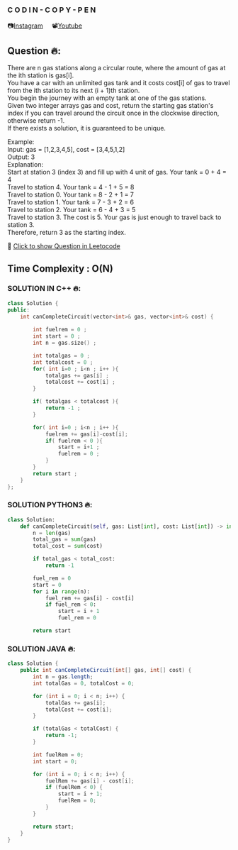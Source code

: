 ### C O D I N - C O P Y - P E N
📷[Instagram](https://www.instagram.com/codin_copy_pen?igsh=MW1mMDRvYWF6eDBncw==) &nbsp; &nbsp; 📽[Youtube](https://youtube.com/@codincopypen?si=CQUn3_O_Zu87QK3Q)

## Question 🔥:
There are n gas stations along a circular route, where the amount of gas at the ith station is gas[i].<br>
You have a car with an unlimited gas tank and it costs cost[i] of gas to travel from the ith station to its next (i + 1)th station. <br>
You begin the journey with an empty tank at one of the gas stations.<br>
Given two integer arrays gas and cost, return the starting gas station's index if you can travel around the circuit once in the clockwise direction, otherwise return -1. <br>
If there exists a solution, it is guaranteed to be unique.<br>

Example:<br>
Input: gas = [1,2,3,4,5], cost = [3,4,5,1,2] <br>
Output: 3 <br>
Explanation: <br>
Start at station 3 (index 3) and fill up with 4 unit of gas. Your tank = 0 + 4 = 4 <br>
Travel to station 4. Your tank = 4 - 1 + 5 = 8<br>
Travel to station 0. Your tank = 8 - 2 + 1 = 7<br>
Travel to station 1. Your tank = 7 - 3 + 2 = 6<br>
Travel to station 2. Your tank = 6 - 4 + 3 = 5<br>
Travel to station 3. The cost is 5. Your gas is just enough to travel back to station 3.<br>
Therefore, return 3 as the starting index.<br>

🔗 [Click to show Question in Leetocode](https://leetcode.com/problems/gas-station/description/)

## Time Complexity : O(N) 

### SOLUTION IN C++ 🔥:
```cpp
class Solution {
public:
    int canCompleteCircuit(vector<int>& gas, vector<int>& cost) {
        
        int fuelrem = 0 ; 
        int start = 0 ; 
        int n = gas.size() ;

        int totalgas = 0 ; 
        int totalcost = 0 ; 
        for( int i=0 ; i<n ; i++ ){
            totalgas += gas[i] ;
            totalcost += cost[i] ;
        }

        if( totalgas < totalcost ){
            return -1 ; 
        }

        for( int i=0 ; i<n ; i++ ){
            fuelrem += gas[i]-cost[i]; 
            if( fuelrem < 0 ){
                start = i+1 ; 
                fuelrem = 0 ;
            }
        }
        return start ; 
    }
};
```
### SOLUTION PYTHON3 🔥:
```python
class Solution:
    def canCompleteCircuit(self, gas: List[int], cost: List[int]) -> int:
        n = len(gas)
        total_gas = sum(gas)
        total_cost = sum(cost)

        if total_gas < total_cost:
            return -1

        fuel_rem = 0
        start = 0
        for i in range(n):
            fuel_rem += gas[i] - cost[i]
            if fuel_rem < 0:
                start = i + 1
                fuel_rem = 0

        return start
```

### SOLUTION JAVA 🔥:
```java
class Solution {
    public int canCompleteCircuit(int[] gas, int[] cost) {
        int n = gas.length;
        int totalGas = 0, totalCost = 0;

        for (int i = 0; i < n; i++) {
            totalGas += gas[i];
            totalCost += cost[i];
        }

        if (totalGas < totalCost) {
            return -1;
        }

        int fuelRem = 0;
        int start = 0;

        for (int i = 0; i < n; i++) {
            fuelRem += gas[i] - cost[i];
            if (fuelRem < 0) {
                start = i + 1;
                fuelRem = 0;
            }
        }

        return start;
    }
}
```
